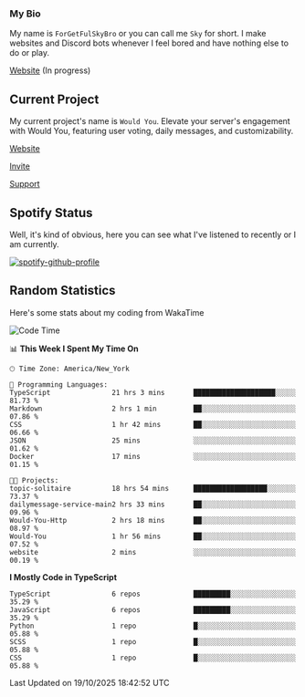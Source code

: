 ### My Bio 

My name is `ForGetFulSkyBro` or you can call me `Sky` for short. I make websites and Discord bots whenever I feel bored and have nothing else to do or play.

[Website](https://forgetful.vercel.app) (In progress)

## Current Project

My current project's name is `Would You`. Elevate your server's engagement with Would You, featuring user voting, daily messages, and customizability.

[Website](https://wouldyoubot.gg)

[Invite](https://wouldyoubot.gg/invite)

[Support](https://wouldyoubot.gg/discord)

## Spotify Status

Well, it's kind of obvious, here you can see what I've listened to recently or I am currently.

[![spotify-github-profile](https://spotify-github-profile.kittinanx.com/api/view?uid=8fw8wluifdebs12yo4k3j0h6c&cover_image=true&theme=novatorem&show_offline=false&background_color=121212&interchange=false&bar_color=53b14f&bar_color_cover=false)](https://github.com/kittinan/spotify-github-profile)


## Random Statistics

Here's some stats about my coding from WakaTime

<!--START_SECTION:waka-->
![Code Time](http://img.shields.io/badge/Code%20Time-1%2C627%20hrs%2026%20mins-blue)

📊 **This Week I Spent My Time On** 

```text
🕑︎ Time Zone: America/New_York

💬 Programming Languages: 
TypeScript               21 hrs 3 mins       ████████████████████░░░░░   81.73 % 
Markdown                 2 hrs 1 min         ██░░░░░░░░░░░░░░░░░░░░░░░   07.86 % 
CSS                      1 hr 42 mins        ██░░░░░░░░░░░░░░░░░░░░░░░   06.66 % 
JSON                     25 mins             ░░░░░░░░░░░░░░░░░░░░░░░░░   01.62 % 
Docker                   17 mins             ░░░░░░░░░░░░░░░░░░░░░░░░░   01.15 % 

🐱‍💻 Projects: 
topic-solitaire          18 hrs 54 mins      ██████████████████░░░░░░░   73.37 % 
dailymessage-service-main2 hrs 33 mins       ██░░░░░░░░░░░░░░░░░░░░░░░   09.96 % 
Would-You-Http           2 hrs 18 mins       ██░░░░░░░░░░░░░░░░░░░░░░░   08.97 % 
Would-You                1 hr 56 mins        ██░░░░░░░░░░░░░░░░░░░░░░░   07.52 % 
website                  2 mins              ░░░░░░░░░░░░░░░░░░░░░░░░░   00.19 % 
```

**I Mostly Code in TypeScript** 

```text
TypeScript               6 repos             █████████░░░░░░░░░░░░░░░░   35.29 % 
JavaScript               6 repos             █████████░░░░░░░░░░░░░░░░   35.29 % 
Python                   1 repo              █░░░░░░░░░░░░░░░░░░░░░░░░   05.88 % 
SCSS                     1 repo              █░░░░░░░░░░░░░░░░░░░░░░░░   05.88 % 
CSS                      1 repo              █░░░░░░░░░░░░░░░░░░░░░░░░   05.88 % 
```




 Last Updated on 19/10/2025 18:42:52 UTC
<!--END_SECTION:waka-->

